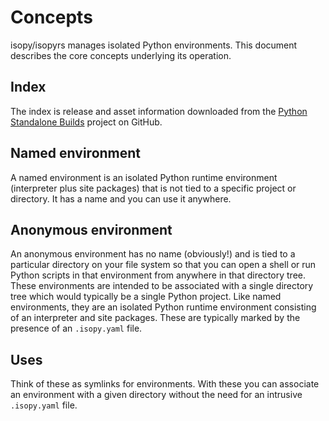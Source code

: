 # Concepts

isopy/isopyrs manages isolated Python environments. This document
describes the core concepts underlying its operation.

## Index

The index is release and asset information downloaded from the
[Python Standalone Builds][python-standalone-builds] project on GitHub.

## Named environment

A named environment is an isolated Python runtime environment
(interpreter plus site packages) that is not tied to a specific project
or directory. It has a name and you can use it anywhere.

## Anonymous environment

An anonymous environment has no name (obviously!) and is tied to a
particular directory on your file system so that you can open a shell or
run Python scripts in that environment from anywhere in that directory
tree. These environments are intended to be associated with a single
directory tree which would typically be a single Python project. Like
named environments, they are an isolated Python runtime environment
consisting of an interpreter and site packages. These are typically
marked by the presence of an `.isopy.yaml` file.

## Uses

Think of these as symlinks for environments. With these you can
associate an environment with a given directory without the need for an
intrusive `.isopy.yaml` file.

[python-standalone-builds]: https://github.com/indygreg/python-build-standalone/releases
